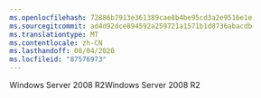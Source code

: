 ```yaml
---
ms.openlocfilehash: 72886b7913e361389cae8b4be95cd3a2e9516e1e
ms.sourcegitcommit: ad4d92dce894592a259721a1571b1d8736abacdb
ms.translationtype: MT
ms.contentlocale: zh-CN
ms.lasthandoff: 08/04/2020
ms.locfileid: "87576973"
---
```

<span data-ttu-id="f3f1b-101">Windows Server 2008 R2</span><span class="sxs-lookup"><span data-stu-id="f3f1b-101">Windows Server 2008 R2</span></span>
